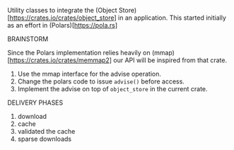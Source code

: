 Utility classes to integrate the (Object Store)[https://crates.io/crates/object_store] in an application. This started initially as an effort in (Polars)[https://pola.rs]

BRAINSTORM

Since the Polars implementation relies heavily on (mmap)[https://crates.io/crates/memmap2] our API will be inspired from that crate.

1. Use the mmap interface for the advise operation.
2. Change the polars code to issue `advise()` before access.
3. Implement the advise on top of `object_store` in the current crate.


DELIVERY PHASES

1. download
2. cache 
3. validated the cache
4. sparse downloads 